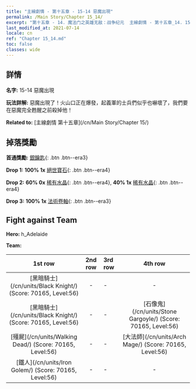 ```yaml
---
title: "主線劇情 - 第十五章 - 15-14 惡魔出現"
permalink: /Main Story/Chapter 15_14/
excerpt: "第十五章 - 14. 魔法门之英雄无敌：战争纪元  主線劇情 - 第十五章_14. 15-14 惡魔出現"
last_modified_at: 2021-07-14
locale: cn
ref: "Chapter 15_14.md"
toc: false
classes: wide
---
```


## 詳情

 **名字:** 15-14 惡魔出現

 **玩法詳解:** 惡魔出現了！火山口正在爆發，起義軍的士兵們似乎也嚇壞了，我們要在惡魔完全甦醒之前殺掉他！

 **Related to:** [主線劇情 第十五章](/cn/Main Story/Chapter 15/)

## 掉落獎勵

 **首通獎勵:** [銀鑰匙](/cn/Items/con_693/){: .btn .btn--era3}

 **Drop 1:** **100% 1x** [絕世寶石](/cn/Items/mat_51/){: .btn .btn--era4}

 **Drop 2:** **60% 0x** [稀有水晶](/cn/Items/mat_45/){: .btn .btn--era4}, **40% 1x** [稀有水晶](/cn/Items/mat_45/){: .btn .btn--era4}

 **Drop 3:** **100% 1x** [法術卷軸](/cn/Items/con_694/){: .btn .btn--era3}


## Fight against Team
 **Hero:** h_Adelaide

 **Team:**


  | 1st row | 2nd row | 3rd row | 4th row |
  |:----:|:----:|:----|:----:|
  | [黑暗騎士](/cn/units/Black Knight/) (Score: 70165, Level:56)  | - | - | - |
  | [黑暗騎士](/cn/units/Black Knight/) (Score: 70165, Level:56)  | - | - | [石像鬼](/cn/units/Stone Gargoyle/) (Score: 70165, Level:56)  |
  | [殭屍](/cn/units/Walking Dead/) (Score: 70165, Level:56)  | - | - | [大法師](/cn/units/Arch Mage/) (Score: 70165, Level:56)  |
  | [鐵人](/cn/units/Iron Golem/) (Score: 70165, Level:56)  | - | - | - |



